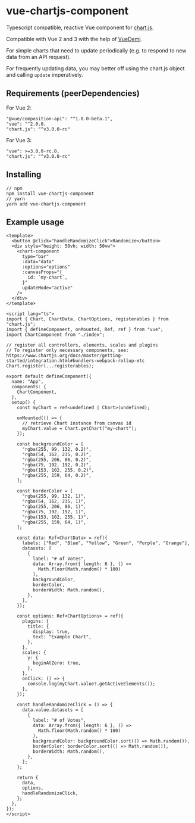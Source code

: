 # vue-chartjs-component

Typescript compatible, reactive Vue component for [chart.js](https://www.chartjs.org/).

Compatible with Vue 2 and 3 with the help of [VueDemi](https://github.com/vueuse/vue-demi).

For simple charts that need to update periodically (e.g. to respond to new data from an API request).

For frequently updating data, you may better off using the chart.js object and calling `update` imperatively.

## Requirements (peerDependencies)
For Vue 2:
```
"@vue/composition-api": "^1.0.0-beta.1",
"vue": "^2.0.0,
"chart.js": "^v3.0.0-rc"
```
For Vue 3:
```
"vue": >=3.0.0-rc.0,
"chart.js": "^v3.0.0-rc"
```
## Installing
```
// npm
npm install vue-chartjs-component
// yarn
yarn add vue-chartjs-component
```

## Example usage
```vue
<template>
  <button @click="handleRandomizeClick">Randomize</button>
  <div style="height: 50vh; width: 50vw">
    <chart-component
      type="bar"
      :data="data"
      :options="options"
      :canvasProps="{
        id: `my-chart`,
      }"
      updateMode="active"
    />
  </div>
</template>

<script lang="ts">
import { Chart, ChartData, ChartOptions, registerables } from "chart.js";
import { defineComponent, onMounted, Ref, ref } from "vue";
import ChartComponent from "./index";

// register all controllers, elements, scales and plugins
// To register only necessary components, see: https://www.chartjs.org/docs/master/getting-started/integration.html#bundlers-webpack-rollup-etc
Chart.register(...registerables);

export default defineComponent({
  name: "App",
  components: {
    ChartComponent,
  },
  setup() {
    const myChart = ref<undefined | Chart>(undefined);

    onMounted(() => {
      // retrieve Chart instance from canvas id
      myChart.value = Chart.getChart("my-chart");
    });

    const backgroundColor = [
      "rgba(255, 99, 132, 0.2)",
      "rgba(54, 162, 235, 0.2)",
      "rgba(255, 206, 86, 0.2)",
      "rgba(75, 192, 192, 0.2)",
      "rgba(153, 102, 255, 0.2)",
      "rgba(255, 159, 64, 0.2)",
    ];

    const borderColor = [
      "rgba(255, 99, 132, 1)",
      "rgba(54, 162, 235, 1)",
      "rgba(255, 206, 86, 1)",
      "rgba(75, 192, 192, 1)",
      "rgba(153, 102, 255, 1)",
      "rgba(255, 159, 64, 1)",
    ];

    const data: Ref<ChartData> = ref({
      labels: ["Red", "Blue", "Yellow", "Green", "Purple", "Orange"],
      datasets: [
        {
          label: "# of Votes",
          data: Array.from({ length: 6 }, () =>
            Math.floor(Math.random() * 100)
          ),
          backgroundColor,
          borderColor,
          borderWidth: Math.random(),
        },
      ],
    });

    const options: Ref<ChartOptions> = ref({
      plugins: {
        title: {
          display: true,
          text: "Example Chart",
        },
      },
      scales: {
        y: {
          beginAtZero: true,
        },
      },
      onClick: () => {
        console.log(myChart.value?.getActiveElements());
      },
    });

    const handleRandomizeClick = () => {
      data.value.datasets = [
        {
          label: "# of Votes",
          data: Array.from({ length: 6 }, () =>
            Math.floor(Math.random() * 100)
          ),
          backgroundColor: backgroundColor.sort(() => Math.random()),
          borderColor: borderColor.sort(() => Math.random()),
          borderWidth: Math.random(),
        },
      ];
    };

    return {
      data,
      options,
      handleRandomizeClick,
    };
  },
});
</script>
```
